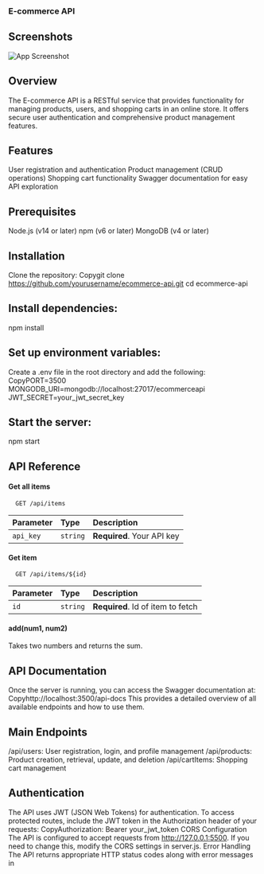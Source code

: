 
### E-commerce API

## Screenshots

![App Screenshot](https://via.placeholder.com/468x300?text=App+Screenshot+Here)


## Overview
The E-commerce API is a RESTful service that provides functionality for managing products, users, and shopping carts in an online store. It offers secure user authentication and comprehensive product management features.

## Features

User registration and authentication
Product management (CRUD operations)
Shopping cart functionality
Swagger documentation for easy API exploration

## Prerequisites

Node.js (v14 or later)
npm (v6 or later)
MongoDB (v4 or later)

## Installation

Clone the repository:
Copygit clone https://github.com/yourusername/ecommerce-api.git
cd ecommerce-api

## Install dependencies:
npm install

## Set up environment variables:
Create a .env file in the root directory and add the following:
CopyPORT=3500
MONGODB_URI=mongodb://localhost:27017/ecommerceapi
JWT_SECRET=your_jwt_secret_key

## Start the server:
npm start



## API Reference

#### Get all items

```http
  GET /api/items
```

| Parameter | Type     | Description                |
| :-------- | :------- | :------------------------- |
| `api_key` | `string` | **Required**. Your API key |

#### Get item

```http
  GET /api/items/${id}
```

| Parameter | Type     | Description                       |
| :-------- | :------- | :-------------------------------- |
| `id`      | `string` | **Required**. Id of item to fetch |

#### add(num1, num2)

Takes two numbers and returns the sum.

## API Documentation
Once the server is running, you can access the Swagger documentation at:
Copyhttp://localhost:3500/api-docs
This provides a detailed overview of all available endpoints and how to use them.

## Main Endpoints

/api/users: User registration, login, and profile management
/api/products: Product creation, retrieval, update, and deletion
/api/cartItems: Shopping cart management

## Authentication
The API uses JWT (JSON Web Tokens) for authentication. To access protected routes, include the JWT token in the Authorization header of your requests:
CopyAuthorization: Bearer your_jwt_token
CORS Configuration
The API is configured to accept requests from http://127.0.0.1:5500. If you need to change this, modify the CORS settings in server.js.
Error Handling
The API returns appropriate HTTP status codes along with error messages in
